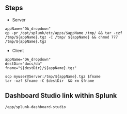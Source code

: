 ## Steps

- Server
```
appName="DA_dropdown"
cp -pr /opt/splunk/etc/apps/$appName /tmp/ && tar -czf /tmp/${appName}.tgz -C /tmp/ ${appName} && chmod 777 /tmp/${appName}.tgz
```


- Client
```
appName="DA_dropdown"
destDir="docs/da"
fname="${destDir}/${appName}.tgz"

scp myuser@Server:/tmp/${appName}.tgz $fname
tar -xzf $fname -C $destDir  && rm $fname
```


## Dashboard Studio link within Splunk
```
/app/splunk-dashboard-studio
```